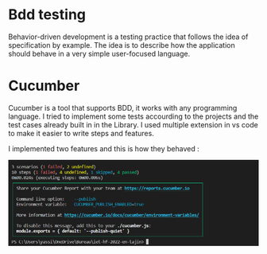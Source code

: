 # Bdd testing 
Behavior-driven development is a testing practice that follows the idea of specification by example.
The idea is to describe how the application should behave in a very simple user-focused language.

# Cucumber

Cucumber is a tool that supports BDD, it works with any programming language. 
I tried to implement some tests accourding to the projects and the test cases already built in in the Library.
I used multiple extension in vs code to make it easier to write steps and features.

I implemented two features and this is how they behaved :

![](Screenshots/Cucumber.PNG)
